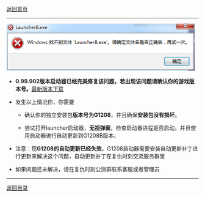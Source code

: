 [返回首页](./Home.md)
***

![](./launcherB.png)


 - **0.99.902版本启动器已经完美修复该问题，若出现该问题请确认你的游戏版本号。**[最新版本下载](./最新版本下载.md)

 - 发生以上情况你，你需要
    
    - 确认你的独立安装包**版本号为G1208**，并且确保**安装包没有损坏**。

    - 尝试打开launcher启动器，**无视弹窗**，检查启动器进程是否启动，并且使用启动器进行自动更新到G1208B版本。

 - 注意：现**G1208的自动更新已经失效**，G1208启动器需要安装自动更新补丁进行更新来解决这个问题，自动更新补丁在复仇时刻交流服务群里



  - 如果问题还未解决，请在复仇时刻公测群联系客服或者管理员



***
[返回目录](./常见问题指南.md)
